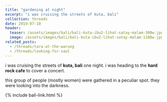 ```yaml
---
title: "gardening at night"
excerpt: "i was cruising the streets of kuta, bali"
collection: threads
date: 2019-07-10
header:
  teaser: /assets/images/bali/bali-kuta-ibu2-lihat-satay-malam-300w.jpg
  image: /assets/images/bali/bali-kuta-ibu2-lihat-satay-malam-1280w.jpg
related_posts:
  - /threads/tara-at-the-warung
  - /threads/looking-for-saul
---
```

i was cruising the streets of **kuta, bali** one night. i was heading to the **hard rock cafe** to cover a concert.

this group of people (mostly women) were gathered in a peculiar spot. they were looking into the darkness.

{% include bali-link.html %} 